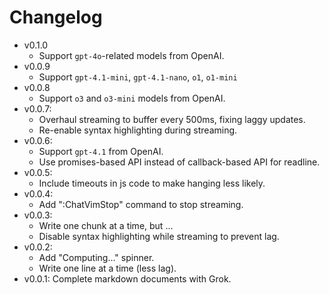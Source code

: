 # Changelog

- v0.1.0
  - Support `gpt-4o`-related models from OpenAI.
- v0.0.9
  - Support `gpt-4.1-mini`, `gpt-4.1-nano`, `o1`, `o1-mini`
- v0.0.8
  - Support `o3` and `o3-mini` models from OpenAI.
- v0.0.7:
  - Overhaul streaming to buffer every 500ms, fixing laggy updates.
  - Re-enable syntax highlighting during streaming.
- v0.0.6:
  - Support `gpt-4.1` from OpenAI.
  - Use promises-based API instead of callback-based API for readline.
- v0.0.5:
  - Include timeouts in js code to make hanging less likely.
- v0.0.4:
  - Add ":ChatVimStop" command to stop streaming.
- v0.0.3:
  - Write one chunk at a time, but ...
  - Disable syntax highlighting while streaming to prevent lag.
- v0.0.2:
  - Add "Computing..." spinner.
  - Write one line at a time (less lag).
- v0.0.1: Complete markdown documents with Grok.
